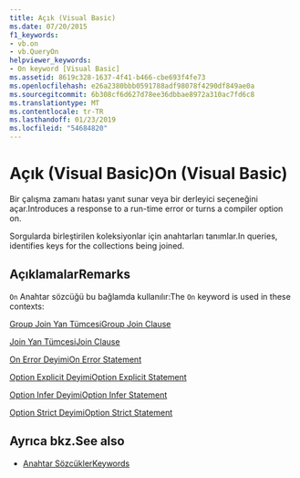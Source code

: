 ```yaml
---
title: Açık (Visual Basic)
ms.date: 07/20/2015
f1_keywords:
- vb.on
- vb.QueryOn
helpviewer_keywords:
- On keyword [Visual Basic]
ms.assetid: 8619c328-1637-4f41-b466-cbe693f4fe73
ms.openlocfilehash: e26a2380bbb0591788adf98078f4290df849ae0a
ms.sourcegitcommit: 6b308cf6d627d78ee36dbbae8972a310ac7fd6c8
ms.translationtype: MT
ms.contentlocale: tr-TR
ms.lasthandoff: 01/23/2019
ms.locfileid: "54684820"
---
```

# <a name="on-visual-basic"></a><span data-ttu-id="8db6e-102">Açık (Visual Basic)</span><span class="sxs-lookup"><span data-stu-id="8db6e-102">On (Visual Basic)</span></span>
<span data-ttu-id="8db6e-103">Bir çalışma zamanı hatası yanıt sunar veya bir derleyici seçeneğini açar.</span><span class="sxs-lookup"><span data-stu-id="8db6e-103">Introduces a response to a run-time error or turns a compiler option on.</span></span>  
  
 <span data-ttu-id="8db6e-104">Sorgularda birleştirilen koleksiyonlar için anahtarları tanımlar.</span><span class="sxs-lookup"><span data-stu-id="8db6e-104">In queries, identifies keys for the collections being joined.</span></span>  
  
## <a name="remarks"></a><span data-ttu-id="8db6e-105">Açıklamalar</span><span class="sxs-lookup"><span data-stu-id="8db6e-105">Remarks</span></span>  
 <span data-ttu-id="8db6e-106">`On` Anahtar sözcüğü bu bağlamda kullanılır:</span><span class="sxs-lookup"><span data-stu-id="8db6e-106">The `On` keyword is used in these contexts:</span></span>  
  
 [<span data-ttu-id="8db6e-107">Group Join Yan Tümcesi</span><span class="sxs-lookup"><span data-stu-id="8db6e-107">Group Join Clause</span></span>](../../visual-basic/language-reference/queries/group-join-clause.md)  
  
 [<span data-ttu-id="8db6e-108">Join Yan Tümcesi</span><span class="sxs-lookup"><span data-stu-id="8db6e-108">Join Clause</span></span>](../../visual-basic/language-reference/queries/join-clause.md)  
  
 [<span data-ttu-id="8db6e-109">On Error Deyimi</span><span class="sxs-lookup"><span data-stu-id="8db6e-109">On Error Statement</span></span>](../../visual-basic/language-reference/statements/on-error-statement.md)  
  
 [<span data-ttu-id="8db6e-110">Option Explicit Deyimi</span><span class="sxs-lookup"><span data-stu-id="8db6e-110">Option Explicit Statement</span></span>](../../visual-basic/language-reference/statements/option-explicit-statement.md)  
  
 [<span data-ttu-id="8db6e-111">Option Infer Deyimi</span><span class="sxs-lookup"><span data-stu-id="8db6e-111">Option Infer Statement</span></span>](../../visual-basic/language-reference/statements/option-infer-statement.md)  
  
 [<span data-ttu-id="8db6e-112">Option Strict Deyimi</span><span class="sxs-lookup"><span data-stu-id="8db6e-112">Option Strict Statement</span></span>](../../visual-basic/language-reference/statements/option-strict-statement.md)  
  
## <a name="see-also"></a><span data-ttu-id="8db6e-113">Ayrıca bkz.</span><span class="sxs-lookup"><span data-stu-id="8db6e-113">See also</span></span>
- [<span data-ttu-id="8db6e-114">Anahtar Sözcükler</span><span class="sxs-lookup"><span data-stu-id="8db6e-114">Keywords</span></span>](../../visual-basic/language-reference/keywords/index.md)
